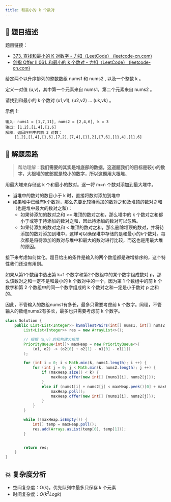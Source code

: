```yaml
---
title: 和最小的 k 个数对
---
```


## 📃 题目描述

题目链接：

- [373. 查找和最小的 K 对数字 - 力扣（LeetCode） (leetcode-cn.com)](https://leetcode-cn.com/problems/find-k-pairs-with-smallest-sums/)
- [剑指 Offer II 061. 和最小的 k 个数对 - 力扣（LeetCode） (leetcode-cn.com)](https://leetcode-cn.com/problems/qn8gGX/)

给定两个以升序排列的整数数组 nums1 和 nums2 , 以及一个整数 k 。

定义一对值 (u,v)，其中第一个元素来自 nums1，第二个元素来自 nums2 。

请找到和最小的 k 个数对 (u1,v1),  (u2,v2)  ...  (uk,vk) 。

 

示例 1:

```
输入: nums1 = [1,7,11], nums2 = [2,4,6], k = 3
输出: [1,2],[1,4],[1,6]
解释: 返回序列中的前 3 对数：
    [1,2],[1,4],[1,6],[7,2],[7,4],[11,2],[7,6],[11,4],[11,6]
```

## 🔔 解题思路

> 帮助理解：**我们需要的其实是堆底部的数据，这道题我们的目标是较小的数字，大根堆的底部就是较小的数字，所以这题用大根堆**。

用最大堆来存储这 k 个和最小的数对。逐一将 m×n 个数对添加到最大堆中。

- 当堆中的数对的数目小于 k 时，直接将数对添加到堆中
- 如果堆中已经有k个数对，那么先要比较待添加的数对之和及堆顶的数对之和（也是堆中最大的数对之和）：
  - 如果待添加的数对之和 >= 堆顶的数对之和，那么堆中的 k 个数对之和都小于或等于待添加的数对之和，因此待添加的数对可以忽略。
  - 如果待添加的数对之和 < 堆顶的数对之和，那么删除堆顶的数对，并将待添加的数对添加到堆中，这样可以确保堆中存储的是和最小的k个数对。每次都是将待添加的数对与堆中和最大的数对进行比较，而这也是用最大堆的原因。

接下来考虑如何优化。题目给出的条件是输入的两个数组都是递增排序的，这个特性我们还没有用到。

如果从第1个数组中选出第 k+1 个数字和第2个数组中的某个数字组成数对 p，那么该数对之和一定不是和最小的 k 个数对中的一个，因为第 1 个数组中的前 k 个数字和第 2 个数组中的同一个数字组成的 k 个数对之和一定是小于数对 p 之和的。

因此，不管输入的数组nums1有多长，最多只需要考虑前 k 个数字。同理，不管输入的数组nums2有多长，最多也只需要考虑前 k 个数字。


```java
class Solution {
    public List<List<Integer>> kSmallestPairs(int[] nums1, int[] nums2, int k) {
        List<List<Integer>> res = new ArrayList<>();

        // 根据（u,v）的和构建大根堆
        PriorityQueue<int[]> maxHeap = new PriorityQueue<>(
            (o1, o2) -> (o2[0] + o2[1] - o1[0] - o1[1])
        );

        for (int i = 0; i < Math.min(k, nums1.length); i ++) {
            for (int j = 0; j < Math.min(k, nums2.length); j ++) {
                if (maxHeap.size() < k) {
                    maxHeap.offer(new int[] {nums1[i], nums2[j]});
                }
                else if (nums1[i] + nums2[j] < maxHeap.peek()[0] + maxHeap.peek()[1]) {
                    maxHeap.poll();
                    maxHeap.offer(new int[] {nums1[i], nums2[j]});
                }
            }
        }

        while (!maxHeap.isEmpty()) {
            int[] temp = maxHeap.poll();
            res.add(Arrays.asList(temp[0], temp[1]));
        }


        return res;
    }
}
```

## 💥 复杂度分析

- 空间复杂度：O(k)。优先队列中最多只保存 k 个元素
- 时间复杂度：$O(k^2Logk)$

